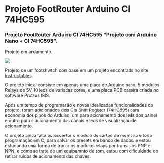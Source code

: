 # Projeto FootRouter Arduino CI 74HC595
### Projeto FootRouter Arduino CI 74HC595 "Projeto com Arduino Nano + CI 74HC595". 

Projeto em andamento...

[![](https://markdown-videos.deta.dev/youtube/edZq05Mqogc)](https://youtu.be/edZq05Mqogc)

Projeto de um footshwtch com base em um projeto encontrado no site [instructables](https://www.instructables.com/arduino-programable-5-pedal-switcher/).

O projeto inicial consiste em apenas uma placa de Arduino nano, 5 módulos Relays de 5V, 10 leds de variadas cores, e uma placa PCB caseira criada no software Proteus ISIS.

Após um tempo de programação e novas idealizadas funcionalidades do projeto, foram adicionados dois CIs Shift Register (74HC595) para economia dos pinos
do Arduino, um para acionamento dos leds dos painel e outro para o acionamento dos canais e leds de visualização de acionamento.

O projeto ainda falta acrescentar o modulo de cartão de memória e toda programação em C, para salvar os presets em banco de dados. e estou estudando uma forma de trocar
os modulos relays por transistos PNP e NPN, e como se trata de um equipamnto de som, estou com dificuldade de retirar ruidos de acionamento das chaves.
